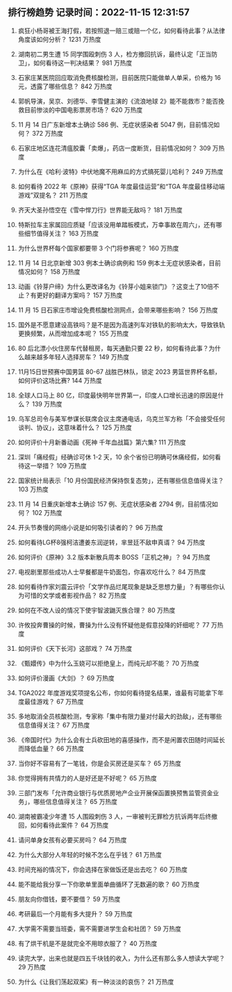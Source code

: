 
## 排行榜趋势 记录时间：2022-11-15 12:31:57
  
  1. 疯狂小杨哥被王海打假，若按照退一赔三或赔一个亿，如何看待此事？从法律角度该如何分析？ 1231 万热度
    
  2. 湖南初二男生遭 15 同学围殴刺伤 3 人，检方撤回抗诉，最终认定「正当防卫」，如何看待这一判决结果？ 981 万热度
    
  3. 石家庄某医院回应取消免费核酸检测，目前医院只能做单人单采，价格为 16 元，透露了哪些信息？ 842 万热度
    
  4. 郭帆导演，吴京、刘德华、李雪健主演的《流浪地球 2》能不能救市？能否挽救目前惨淡的中国电影票房市场？ 620 万热度
    
  5. 11 月 14 日广东新增本土确诊 586 例、无症状感染者 5047 例，目前情况如何？ 372 万热度
    
  6. 石家庄地区连花清瘟胶囊「卖爆」，药店一度断货，目前情况如何？ 309 万热度
    
  7. 为什么在《哈利·波特》中伏地魔不用麻瓜的方式搞死婴儿哈利？ 249 万热度
    
  8. 如何看待 2022 年《原神》获得“TGA 年度最佳运营”和“TGA 年度最佳移动端游戏”双提名？ 211 万热度
    
  9. 齐天大圣孙悟空在《雪中悍刀行》世界能无敌吗？ 181 万热度
    
  10. 特斯拉车主家属回应质疑「应该没用单踏板模式，万幸事故在周六」，还有哪些细节值得关注？ 163 万热度
    
  11. 为什么世界杯每个国家都要带 3 个门将参赛呢？ 160 万热度
    
  12. 11 月 14 日北京新增 303 例本土确诊病例和 159 例本土无症状感染者，目前情况如何？ 158 万热度
    
  13. 动画《铃芽户缔》为什么更改译名为《铃芽小姐来锁门》？这变土了10倍不止？有更好的翻译方案吗？ 157 万热度
    
  14. 11 月 15 日石家庄市增设免费核酸检测网点，会带来哪些影响？ 156 万热度
    
  15. 国外是不愿意建设高铁吗？是不是因为高速列车对铁轨的影响太大，导致铁轨更换频繁，从而增加成本呢？ 155 万热度
    
  16. 80 后北漂小伙住房车代替租房，每天通勤只要 22 秒，如何看待此事？为什么越来越多年轻人选择房车？ 149 万热度
    
  17. 11月15日世预赛中国男篮 80-67 战胜巴林队，锁定 2023 男篮世界杯名额，如何评价这场比赛? 144 万热度
    
  18. 全球人口马上 80 亿，印度最快明年世界第一，印度人口增长迅速的原因是什么？ 139 万热度
    
  19. 乌军总司令与美军参谋长联席会议主席通电话，乌克兰军方称「不会接受任何谈判、协议」，这意味着什么？ 125 万热度
    
  20. 如何评价十月新番动画《死神 千年血战篇》第六集? 111 万热度
    
  21. 深圳「痛经假」经确诊可休 1-2 天，10 余个省份已明确可休痛经假，如何看待这一举措？ 109 万热度
    
  22. 国家统计局表示「10 月份国民经济保持恢复态势」，还有哪些信息值得关注？ 103 万热度
    
  23. 11 月 14 日重庆新增本土确诊 157 例、无症状感染者 2794 例，目前情况如何？ 102 万热度
    
  24. 开头节奏慢的网络小说是如何吸引读者的？ 96 万热度
    
  25. 如何看待LG杯8强柯洁遭姜东润逆转，芈昱廷不敌申真谞？ 94 万热度
    
  26. 如何评价《原神》3.2 版本新散兵周本 BOSS「正机之神」？ 94 万热度
    
  27. 电视剧里那些成功人士早餐都是牛奶面包，你喜欢吃什么？ 84 万热度
    
  28. 如何看待作家刘震云评价「文学作品烂尾现象是缺乏思想力量」？有哪些你认为可惜的文学或者影视作品？ 82 万热度
    
  29. 如何在不改人设的情况下使宇智波鼬灭族合理？ 80 万热度
    
  30. 许攸投奔曹操的时候，曹操为什么没有怀疑他是假意投降的奸细呢？ 77 万热度
    
  31. 如何评价《天下长河》这部戏？ 74 万热度
    
  32. 《甄嬛传》中为什么玉娆可以拒绝皇上，而纯元却不能？ 70 万热度
    
  33. 如何评价漫画《大剑》？ 69 万热度
    
  34. TGA2022 年度游戏奖项提名公布，你如何看待提名结果，谁最有可能拿下年度最佳游戏？ 67 万热度
    
  35. 多地取消全员核酸检测，专家称「集中有限力量对付最大的劲敌」，还有哪些信息值得关注？ 67 万热度
    
  36. 《帝国时代》为什么会有士兵砍田地的喜感操作，而不是闲置农田随时间延长而降低血量？ 66 万热度
    
  37. 当你好不容易有了一笔钱，你是会买房还是买车？ 65 万热度
    
  38. 你觉得拥有共情力的人是好还是不好呢？ 65 万热度
    
  39. 三部门发布「允许商业银行与优质房地产企业开展保函置换预售监管资金业务」，哪些信息值得关注？ 65 万热度
    
  40. 湖南被霸凌少年遭 15 人围殴刺伤 3 人，一审被判无罪检方抗诉两年后终撤回，如何看待此案件？ 64 万热度
    
  41. 请问单身女孩有必要买房吗？ 64 万热度
    
  42. 为什么大部分人年轻的时候不怎么在乎钱？ 61 万热度
    
  43. 时间充裕的情况下，你会选择在家做饭还是出去吃？ 60 万热度
    
  44. 能不能给我分享一下你歌单里面单曲循环了无数遍的歌？ 60 万热度
    
  45. 朋友向你借钱，要不要借？ 59 万热度
    
  46. 考研最后一个月能有多大提升？ 59 万热度
    
  47. 大学需不需要当班委，需不需要进学生会和社团？ 59 万热度
    
  48. 有了烘干机是不是就完全不用晾衣服了？ 40 万热度
    
  49. 读完大学，出来也就是四五千块钱的收入，为什么还有那么多人想读大学呢？ 29 万热度
    
  50. 为什么《让我们荡起双桨》有一种淡淡的哀伤？ 21 万热度
    